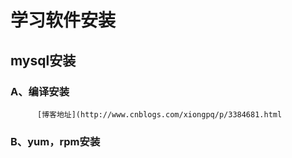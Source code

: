 # 学习软件安装

## mysql安装

### A、编译安装
          [博客地址](http://www.cnblogs.com/xiongpq/p/3384681.html
### B、yum，rpm安装

